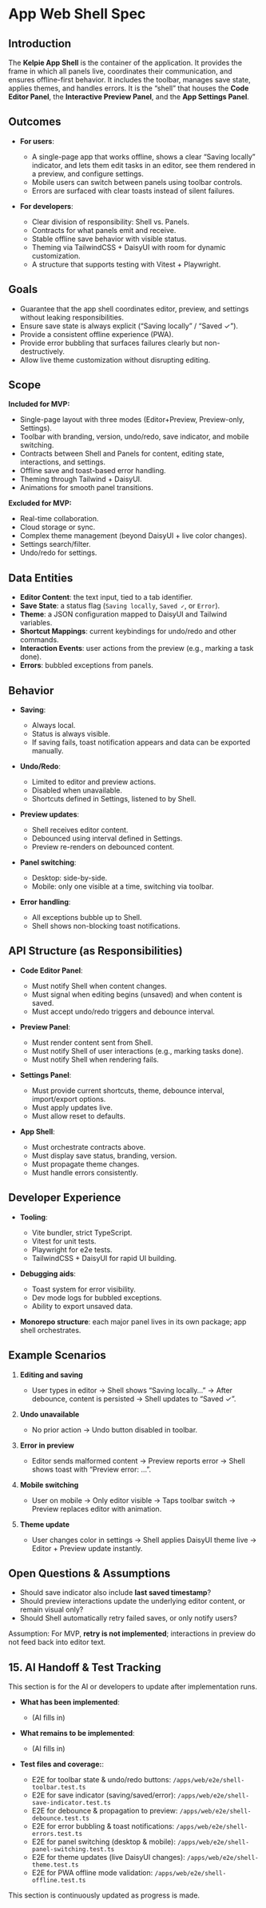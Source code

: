 # App Web Shell Spec

## Introduction

The **Kelpie App Shell** is the container of the application. It provides the frame in which all panels live, coordinates their communication, and ensures offline-first behavior. It includes the toolbar, manages save state, applies themes, and handles errors. It is the “shell” that houses the **Code Editor Panel**, the **Interactive Preview Panel**, and the **App Settings Panel**.

## Outcomes

* **For users**:

  * A single-page app that works offline, shows a clear “Saving locally” indicator, and lets them edit tasks in an editor, see them rendered in a preview, and configure settings.
  * Mobile users can switch between panels using toolbar controls.
  * Errors are surfaced with clear toasts instead of silent failures.

* **For developers**:

  * Clear division of responsibility: Shell vs. Panels.
  * Contracts for what panels emit and receive.
  * Stable offline save behavior with visible status.
  * Theming via TailwindCSS + DaisyUI with room for dynamic customization.
  * A structure that supports testing with Vitest + Playwright.

## Goals

* Guarantee that the app shell coordinates editor, preview, and settings without leaking responsibilities.
* Ensure save state is always explicit (“Saving locally” / “Saved ✓”).
* Provide a consistent offline experience (PWA).
* Provide error bubbling that surfaces failures clearly but non-destructively.
* Allow live theme customization without disrupting editing.

## Scope

**Included for MVP:**

* Single-page layout with three modes (Editor+Preview, Preview-only, Settings).
* Toolbar with branding, version, undo/redo, save indicator, and mobile switching.
* Contracts between Shell and Panels for content, editing state, interactions, and settings.
* Offline save and toast-based error handling.
* Theming through Tailwind + DaisyUI.
* Animations for smooth panel transitions.

**Excluded for MVP:**

* Real-time collaboration.
* Cloud storage or sync.
* Complex theme management (beyond DaisyUI + live color changes).
* Settings search/filter.
* Undo/redo for settings.

## Data Entities

* **Editor Content**: the text input, tied to a tab identifier.
* **Save State**: a status flag (`Saving locally`, `Saved ✓`, or `Error`).
* **Theme**: a JSON configuration mapped to DaisyUI and Tailwind variables.
* **Shortcut Mappings**: current keybindings for undo/redo and other commands.
* **Interaction Events**: user actions from the preview (e.g., marking a task done).
* **Errors**: bubbled exceptions from panels.

## Behavior

* **Saving**:

  * Always local.
  * Status is always visible.
  * If saving fails, toast notification appears and data can be exported manually.

* **Undo/Redo**:

  * Limited to editor and preview actions.
  * Disabled when unavailable.
  * Shortcuts defined in Settings, listened to by Shell.

* **Preview updates**:

  * Shell receives editor content.
  * Debounced using interval defined in Settings.
  * Preview re-renders on debounced content.

* **Panel switching**:

  * Desktop: side-by-side.
  * Mobile: only one visible at a time, switching via toolbar.

* **Error handling**:

  * All exceptions bubble up to Shell.
  * Shell shows non-blocking toast notifications.

## API Structure (as Responsibilities)

* **Code Editor Panel**:

  * Must notify Shell when content changes.
  * Must signal when editing begins (unsaved) and when content is saved.
  * Must accept undo/redo triggers and debounce interval.

* **Preview Panel**:

  * Must render content sent from Shell.
  * Must notify Shell of user interactions (e.g., marking tasks done).
  * Must notify Shell when rendering fails.

* **Settings Panel**:

  * Must provide current shortcuts, theme, debounce interval, import/export options.
  * Must apply updates live.
  * Must allow reset to defaults.

* **App Shell**:

  * Must orchestrate contracts above.
  * Must display save status, branding, version.
  * Must propagate theme changes.
  * Must handle errors consistently.

## Developer Experience

* **Tooling**:

  * Vite bundler, strict TypeScript.
  * Vitest for unit tests.
  * Playwright for e2e tests.
  * TailwindCSS + DaisyUI for rapid UI building.

* **Debugging aids**:

  * Toast system for error visibility.
  * Dev mode logs for bubbled exceptions.
  * Ability to export unsaved data.

* **Monorepo structure**: each major panel lives in its own package; app shell orchestrates.

## Example Scenarios

1. **Editing and saving**

   * User types in editor → Shell shows “Saving locally…” → After debounce, content is persisted → Shell updates to “Saved ✓”.

2. **Undo unavailable**

   * No prior action → Undo button disabled in toolbar.

3. **Error in preview**

   * Editor sends malformed content → Preview reports error → Shell shows toast with “Preview error: …”.

4. **Mobile switching**

   * User on mobile → Only editor visible → Taps toolbar switch → Preview replaces editor with animation.

5. **Theme update**

   * User changes color in settings → Shell applies DaisyUI theme live → Editor + Preview update instantly.

## Open Questions & Assumptions

* Should save indicator also include **last saved timestamp**?
* Should preview interactions update the underlying editor content, or remain visual only?
* Should Shell automatically retry failed saves, or only notify users?

Assumption: For MVP, **retry is not implemented**; interactions in preview do not feed back into editor text.

## 15. AI Handoff & Test Tracking
This section is for the AI or developers to update after implementation runs.

- **What has been implemented**:
  - (AI fills in)

- **What remains to be implemented**:
  - (AI fills in)

- **Test files and coverage:**:
  - E2E for toolbar state & undo/redo buttons: `/apps/web/e2e/shell-toolbar.test.ts`
  - E2E for save indicator (saving/saved/error): `/apps/web/e2e/shell-save-indicator.test.ts`
  - E2E for debounce & propagation to preview: `/apps/web/e2e/shell-debounce.test.ts`
  - E2E for error bubbling & toast notifications: `/apps/web/e2e/shell-errors.test.ts`
  - E2E for panel switching (desktop & mobile): `/apps/web/e2e/shell-panel-switching.test.ts`
  - E2E for theme updates (live DaisyUI changes): `/apps/web/e2e/shell-theme.test.ts`
  - E2E for PWA offline mode validation: `/apps/web/e2e/shell-offline.test.ts`

This section is continuously updated as progress is made.
